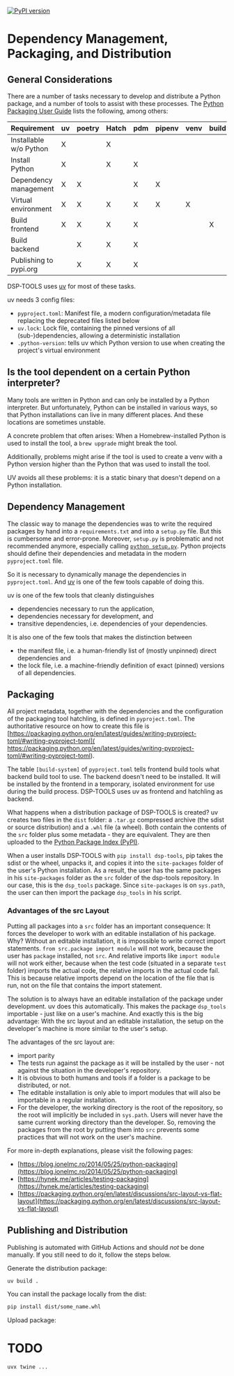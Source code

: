 [![PyPI version](https://badge.fury.io/py/dsp-tools.svg)](https://badge.fury.io/py/dsp-tools)

# Dependency Management, Packaging, and Distribution

## General Considerations

There are a number of tasks necessary to develop and distribute a Python package, 
and a number of tools to assist with these processes. 
The [Python Packaging User Guide](https://packaging.python.org/en/latest/key_projects/) lists the following, among others:

| Requirement            | uv  | poetry | Hatch | pdm | pipenv | venv | build | setuptools | flit | twine |
| ---------------------- | --- | ------ | ----- | --- | ------ | ---- | ----- | ---------- | ---- | ----- |
| Installable w/o Python | X   |        | X     |     |        |      |       |            |      |       |
| Install Python         | X   |        | X     | X   |        |      |       |            |      |       |
| Dependency management  | X   | X      |       | X   | X      |      |       |            |      |       |
| Virtual environment    | X   | X      | X     | X   | X      | X    |       |            |      |       |
| Build frontend         | X   | X      | X     | X   |        |      | X     |            |      |       |
| Build backend          |     | X      | X     | X   |        |      |       | X          | X    |       |
| Publishing to pypi.org |     | X      | X     | X   |        |      |       |            | X    | X     |

DSP-TOOLS uses [uv](https://docs.astral.sh/uv/) for most of these tasks. 

uv needs 3 config files:

- `pyproject.toml`: Manifest file, a modern configuration/metadata file replacing the deprecated files listed below
- `uv.lock`: Lock file, containing the pinned versions of all (sub-)dependencies, allowing a deterministic installation
- `.python-version`: tells uv which Python version to use when creating the project's virtual environment


## Is the tool dependent on a certain Python interpreter?

Many tools are written in Python and can only be installed by a Python interpreter. 
But unfortunately, Python can be installed in various ways, 
so that Python installations can live in many different places. 
And these locations are sometimes unstable. 

A concrete problem that often arises: 
When a Homebrew-installed Python is used to install the tool, 
a `brew upgrade` might break the tool.

Additionally, problems might arise if the tool is used to create a venv 
with a Python version higher than the Python that was used to install the tool. 

UV avoids all these problems: it is a static binary that doesn't depend on a Python installation.


## Dependency Management

The classic way to manage the dependencies was to write the required packages by hand into a `requirements.txt` and 
into a `setup.py` file. But this is cumbersome and error-prone.
Moreover, `setup.py` is problematic and not recommended anymore, especially calling
[`python setup.py`](https://packaging.python.org/en/latest/discussions/setup-py-deprecated/#setup-py-deprecated). 
Python projects should define their dependencies and metadata in the modern `pyproject.toml` file. 

So it is necessary to dynamically manage the dependencies in `pyproject.toml`. 
And [uv](https://docs.astral.sh/uv/) is one of the few tools capable of doing this.

uv is one of the few tools that cleanly distinguishes 

- dependencies necessary to run the application, 
- dependencies necessary for development, and 
- transitive dependencies, i.e. dependencies of your dependencies. 

It is also one of the few tools that makes the distinction between 

- the manifest file, i.e. a human-friendly list of (mostly unpinned) direct dependencies and 
- the lock file, i.e. a machine-friendly definition of exact (pinned) versions of all dependencies.


## Packaging 

All project metadata, together with the dependencies and the configuration of the packaging tool hatchling,
is defined in `pyproject.toml`. 
The authoritative resource on how to create this file is 
[https://packaging.python.org/en/latest/guides/writing-pyproject-toml/#writing-pyproject-toml](
  https://packaging.python.org/en/latest/guides/writing-pyproject-toml/#writing-pyproject-toml).

The table `[build-system]` of `pyproject.toml` tells frontend build tools what backend build tool to use. The backend 
doesn't need to be installed. It will be installed by the frontend in a temporary, isolated environment for use during 
the build process. DSP-TOOLS uses uv as frontend and hatchling as backend.

What happens when a distribution package of DSP-TOOLS is created? 
uv creates two files in the `dist` folder: 
a `.tar.gz` compressed archive (the sdist or source distribution) and a `.whl` file (a wheel). 
Both contain the contents of the `src` folder plus some metadata - they are equivalent. 
They are then uploaded to the [Python Package Index (PyPI)](https://pypi.org/).  

When a user installs DSP-TOOLS with `pip install dsp-tools`, pip takes the sdist or the wheel, unpacks it, and copies 
it into the `site-packages` folder of the user's Python installation. As a result, the user has the same packages in 
his `site-packages` folder as the `src` folder of the dsp-tools repository. In our case, this is the `dsp_tools` 
package. Since `site-packages` is on `sys.path`, the user can then import the package `dsp_tools` in his script.


### Advantages of the src Layout

Putting all packages into a `src` folder has an important consequence: It forces the developer to work with an 
editable installation of his package. Why? Without an editable installation, it is impossible to write correct import 
statements. `from src.package import module` will not work, because the user has `package` installed, not `src`. And 
relative imports like `import module` will not work either, because when the test code (situated in a separate 
`test` folder) imports the actual code, the relative imports in the actual code fail. This is because relative imports 
depend on the location of the file that is run, not on the file that contains the import statement. 

The solution is to always have an editable installation of the package under development. uv does this 
automatically. This makes the package `dsp_tools` importable - just like on a 
user's machine. And exactly this is the big advantage: With the src layout and an editable installation, the setup on 
the developer's machine is more similar to the user's setup. 

The advantages of the src layout are:

- import parity
- The tests run against the package as it will be installed by the user - not against the situation in the 
  developer's repository.
- It is obvious to both humans and tools if a folder is a package to be distributed, or not.
- The editable installation is only able to import modules that will also be importable in a regular installation.
- For the developer, the working directory is the root of the repository, so the root will implicitly be included in 
  `sys.path`. Users will never have the same current working directory than the developer. So, removing the packages 
  from the root by putting them into `src` prevents some practices that will not work on the user's machine. 

For more in-depth explanations, please visit the following pages:

- [https://blog.ionelmc.ro/2014/05/25/python-packaging](https://blog.ionelmc.ro/2014/05/25/python-packaging)
- [https://hynek.me/articles/testing-packaging](https://hynek.me/articles/testing-packaging)
- [https://packaging.python.org/en/latest/discussions/src-layout-vs-flat-layout](https://packaging.python.org/en/latest/discussions/src-layout-vs-flat-layout)


## Publishing and Distribution

Publishing is automated with GitHub Actions and should _not_ be done manually. If you still need to do it, follow the
steps below.

Generate the distribution package:

```bash
uv build .
```

You can install the package locally from the dist:

```bash
pip install dist/some_name.whl
```

Upload package:

# TODO

```bash
uvx twine ...
```
